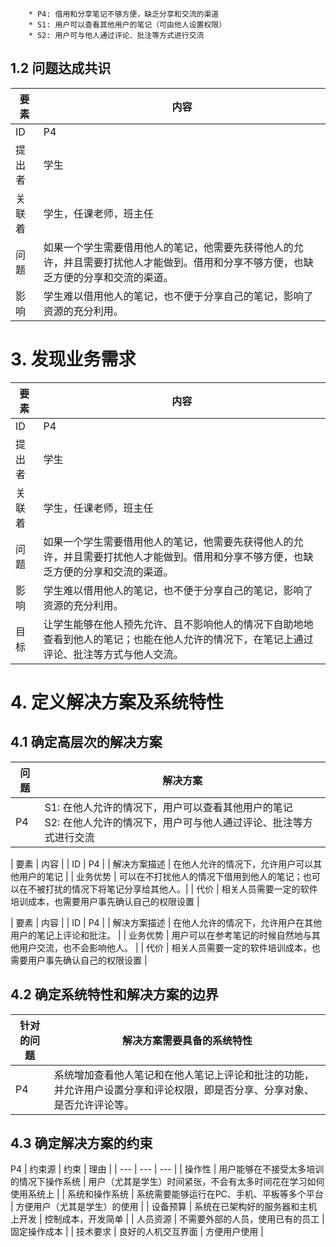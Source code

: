         * P4: 借用和分享笔记不够方便，缺乏分享和交流的渠道
        * S1: 用户可以查看其他用户的笔记（可由他人设置权限）
        * S2: 用户可与他人通过评论、批注等方式进行交流

## 1.2 问题达成共识

| 要素 | 内容 |
| -- | --- |
| ID | P4 |
| 提出者 | 学生 |
| 关联着 | 学生，任课老师，班主任 |
| 问题 | 如果一个学生需要借用他人的笔记，他需要先获得他人的允许，并且需要打扰他人才能做到。借用和分享不够方便，也缺乏方便的分享和交流的渠道。 |
| 影响 | 学生难以借用他人的笔记，也不便于分享自己的笔记，影响了资源的充分利用。|

# 3. 发现业务需求

| 要素 | 内容 |
| -- | --- |
| ID | P4 |
| 提出者 | 学生 |
| 关联着 | 学生，任课老师，班主任 |
| 问题 | 如果一个学生需要借用他人的笔记，他需要先获得他人的允许，并且需要打扰他人才能做到。借用和分享不够方便，也缺乏方便的分享和交流的渠道。 |
| 影响 | 学生难以借用他人的笔记，也不便于分享自己的笔记，影响了资源的充分利用。|
| 目标 | 让学生能够在他人预先允许、且不影响他人的情况下自助地地查看到他人的笔记；也能在他人允许的情况下，在笔记上通过评论、批注等方式与他人交流。 |

# 4. 定义解决方案及系统特性

## 4.1 确定高层次的解决方案

| 问题 | 解决方案 |
| -- | -- |
| P4 | S1: 在他人允许的情况下，用户可以查看其他用户的笔记<br/>S2: 在他人允许的情况下，用户可与他人通过评论、批注等方式进行交流 |

| 要素 | 内容 |
| ID | P4 |
| 解决方案描述 | 在他人允许的情况下，允许用户可以其他用户的笔记 |
| 业务优势 | 可以在不打扰他人的情况下借用到他人的笔记；也可以在不被打扰的情况下将笔记分享给其他人。|
| 代价 | 相关人员需要一定的软件培训成本，也需要用户事先确认自己的权限设置 |

| 要素 | 内容 |
| ID | P4 |
| 解决方案描述 | 在他人允许的情况下，允许用户在其他用户的笔记上评论和批注。 |
| 业务优势 | 用户可以在参考笔记的时候自然地与其他用户交流，也不会影响他人。 |
| 代价 | 相关人员需要一定的软件培训成本，也需要用户事先确认自己的权限设置 |

## 4.2 确定系统特性和解决方案的边界

| 针对的问题 | 解决方案需要具备的系统特性 |
| -- | -- |
| P4 | 系统增加查看他人笔记和在他人笔记上评论和批注的功能，并允许用户设置分享和评论权限，即是否分享、分享对象、是否允许评论等。|

## 4.3 确定解决方案的约束

P4
| 约束源 | 约束 | 理由 |
| --- | --- | --- |
| 操作性 | 用户能够在不接受太多培训的情况下操作系统  | 用户（尤其是学生）时间紧张，不会有太多时间花在学习如何使用系统上  |
| 系统和操作系统 | 系统需要能够运行在PC、手机、平板等多个平台  | 方便用户（尤其是学生）的使用  |
| 设备预算 | 系统在已架构好的服务器和主机上开发 | 控制成本，开发简单 |
| 人员资源 | 不需要外部的人员，使用已有的员工 | 固定操作成本 |
| 技术要求 | 良好的人机交互界面 | 方便用户使用 |